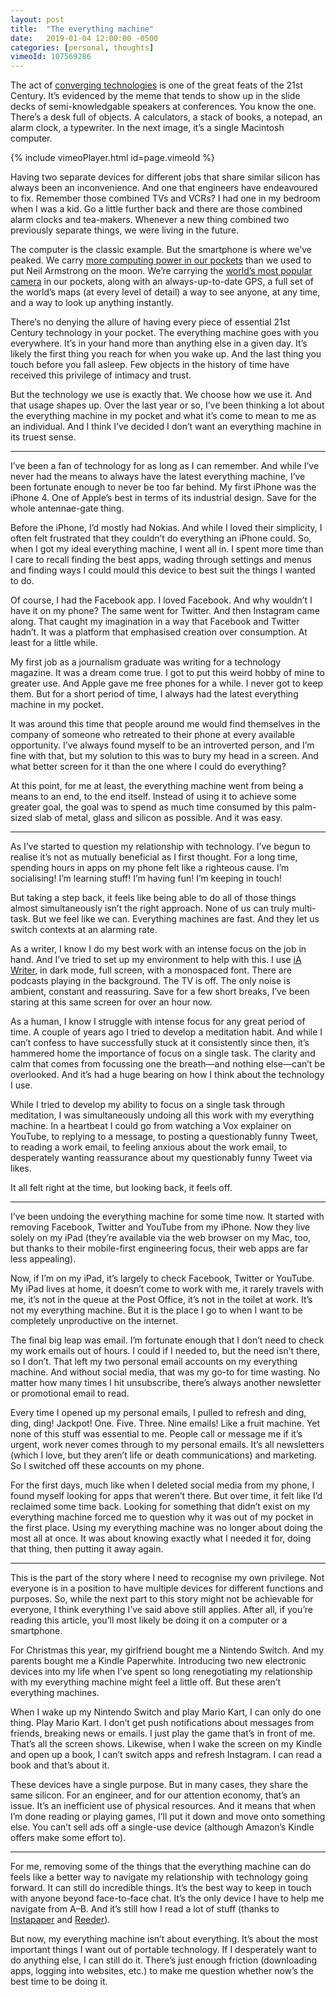 ```yaml
---
layout: post
title:  "The everything machine"
date:   2019-01-04 12:00:00 -0500
categories: [personal, thoughts]
vimeoId: 107569286
---
```

The act of [converging technologies](https://en.wikipedia.org/wiki/Technological_convergence) is one of the great feats of the 21st Century. It’s evidenced by the meme that tends to show up in the slide decks of semi-knowledgable speakers at conferences. You know the one. There’s a desk full of objects. A calculators, a stack of books, a notepad, an alarm clock, a typewriter. In the next image, it’s a single Macintosh computer.

{% include vimeoPlayer.html id=page.vimeoId %}

Having two separate devices for different jobs that share similar silicon has always been an inconvenience. And one that engineers have endeavoured to fix. Remember those combined TVs and VCRs? I had one in my bedroom when I was a kid. Go a little further back and there are those combined alarm clocks and tea-makers. Whenever a new thing combined two previously separate things, we were living in the future.

The computer is the classic example. But the smartphone is where we’ve peaked. We carry [more computing power in our pockets](https://www.computerweekly.com/blog/Computer-Weekly-Editors-Blog/The-Apollo-11-missions-computers-were-less-powerful-than-todays-mobile-phones) than we used to put Neil Armstrong on the moon. We’re carrying the [world’s most popular camera](https://www.flickr.com/cameras) in our pockets, along with an always-up-to-date GPS, a full set of the world’s maps (at every level of detail) a way to see anyone, at any time, and a way to look up anything instantly.

There’s no denying the allure of having every piece of essential 21st Century technology in your pocket. The everything machine goes with you everywhere. It’s in your hand more than anything else in a given day. It’s likely the first thing you reach for when you wake up. And the last thing you touch before you fall asleep. Few objects in the history of time have received this privilege of intimacy and trust.

But the technology we use is exactly that. We choose how we use it. And that usage shapes up. Over the last year or so, I’ve been thinking a lot about the everything machine in my pocket and what it’s come to mean to me as an individual. And I think I’ve decided I don’t want an everything machine in its truest sense.

---------------

I’ve been a fan of technology for as long as I can remember. And while I’ve never had the means to always have the latest everything machine, I’ve been fortunate enough to never be too far behind. My first iPhone was the iPhone 4. One of Apple’s best in terms of its industrial design. Save for the whole antennae-gate thing.

Before the iPhone, I’d mostly had Nokias. And while I loved their simplicity, I often felt frustrated that they couldn’t do everything an iPhone could. So, when I got my ideal everything machine, I went all in. I spent more time than I care to recall finding the best apps, wading through settings and menus and finding ways I could mould this device to best suit the things I wanted to do.

Of course, I had the Facebook app. I loved Facebook. And why wouldn’t I have it on my phone? The same went for Twitter. And then Instagram came along. That caught my imagination in a way that Facebook and Twitter hadn’t. It was a platform that emphasised creation over consumption. At least for a little while.

My first job as a journalism graduate was writing for a technology magazine. It was a dream come true. I got to put this weird hobby of mine to greater use. And Apple gave me free phones for a while. I never got to keep them. But for a short period of time, I always had the latest everything machine in my pocket.

It was around this time that people around me would find themselves in the company of someone who retreated to their phone at every available opportunity. I’ve always found myself to be an introverted person, and I’m fine with that, but my solution to this was to bury my head in a screen. And what better screen for it than the one where I could do everything?

At this point, for me at least, the everything machine went from being a means to an end, to the end itself. Instead of using it to achieve some greater goal, the goal was to spend as much time consumed by this palm-sized slab of metal, glass and silicon as possible. And it was easy.

---------------

As I’ve started to question my relationship with technology. I’ve begun to realise it’s not as mutually beneficial as I first thought. For a long time, spending hours in apps on my phone felt like a righteous cause. I’m socialising! I’m learning stuff! I’m having fun! I’m keeping in touch!

But taking a step back, it feels like being able to do all of those things almost simultaneously isn’t the right approach. None of us can truly multi-task. But we feel like we can. Everything machines are fast. And they let us switch contexts at an alarming rate.

As a writer, I know I do my best work with an intense focus on the job in hand. And I’ve tried to set up my environment to help with this. I use [iA Writer](https://ia.net/writer), in dark mode, full screen, with a monospaced font. There are podcasts playing in the background. The TV is off. The only noise is ambient, constant and reassuring. Save for a few short breaks, I’ve been staring at this same screen for over an hour now.

As a human, I know I struggle with intense focus for any great period of time. A couple of years ago I tried to develop a meditation habit. And while I can’t confess to have successfully stuck at it consistently since then, it’s hammered home the importance of focus on a single task. The clarity and calm that comes from focussing one the breath—and nothing else—can’t be overlooked. And it’s had a huge bearing on how I think about the technology I use.

While I tried to develop my ability to focus on a single task through meditation, I was simultaneously undoing all this work with my everything machine. In a heartbeat I could go from watching a Vox explainer on YouTube, to replying to a message, to posting a questionably funny Tweet, to reading a work email, to feeling anxious about the work email, to desperately wanting reassurance about my questionably funny Tweet via likes.

It all felt right at the time, but looking back, it feels off.

---------------

I’ve been undoing the everything machine for some time now. It started with removing Facebook, Twitter and YouTube from my iPhone. Now they live solely on my iPad (they’re available via the web browser on my Mac, too, but thanks to their mobile-first engineering focus, their web apps are far less appealing).

Now, if I’m on my iPad, it’s largely to check Facebook, Twitter or YouTube. My iPad lives at home, it doesn’t come to work with me, it rarely travels with me, it’s not in the queue at the Post Office, it’s not in the toilet at work. It’s not my everything machine. But it is the place I go to when I want to be completely unproductive on the internet.

The final big leap was email. I’m fortunate enough that I don’t need to check my work emails out of hours. I could if I needed to, but the need isn’t there, so I don’t. That left my two personal email accounts on my everything machine. And without social media, that was my go-to for time wasting. No matter how many times I hit unsubscribe, there’s always another newsletter or promotional email to read.

Every time I opened up my personal emails, I pulled to refresh and ding, ding, ding! Jackpot! One. Five. Three. Nine emails! Like a fruit machine. Yet none of this stuff was essential to me. People call or message me if it’s urgent, work never comes through to my personal emails. It’s all newsletters (which I love, but they aren’t life or death communications) and marketing. So I switched off these accounts on my phone.

For the first days, much like when I deleted social media from my phone, I found myself looking for apps that weren’t there. But over time, it felt like I’d reclaimed some time back. Looking for something that didn’t exist on my everything machine forced me to question why it was out of my pocket in the first place. Using my everything machine was no longer about doing the most all at once. It was about knowing exactly what I needed it for, doing that thing, then putting it away again.

---------------

This is the part of the story where I need to recognise my own privilege. Not everyone is in a position to have multiple devices for different functions and purposes. So, while the next part to this story might not be achievable for everyone, I think everything I’ve said above still applies. After all, if you’re reading this article, you’ll most likely be doing it on a computer or a smartphone.

For Christmas this year, my girlfriend bought me a Nintendo Switch. And my parents bought me a Kindle Paperwhite. Introducing two new electronic devices into my life when I’ve spent so long renegotiating my relationship with my everything machine might feel a little off. But these aren’t everything machines.

When I wake up my Nintendo Switch and play Mario Kart, I can only do one thing. Play Mario Kart. I don’t get push notifications about messages from friends, breaking news or emails. I just play the game that’s in front of me. That’s all the screen shows. Likewise, when I wake the screen on my Kindle and open up a book, I can’t switch apps and refresh Instagram. I can read a book and that’s about it.

These devices have a single purpose. But in many cases, they share the same silicon. For an engineer, and for our attention economy, that’s an issue. It’s an inefficient use of physical resources. And it means that when I’m done reading or playing games, I’ll put it down and move onto something else. You can’t sell ads off a single-use device (although Amazon’s Kindle offers make some effort to).

---------------

For me, removing some of the things that the everything machine can do feels like a better way to navigate my relationship with technology going forward. It can still do incredible things. It’s the best way to keep in touch with anyone beyond face-to-face chat. It’s the only device I have to help me navigate from A–B. And it’s still how I read a lot of stuff (thanks to [Instapaper](https://www.instapaper.com/) and [Reeder](https://reederapp.com/)).

But now, my everything machine isn’t about everything. It’s about the most important things I want out of portable technology. If I desperately want to do anything else, I can still do it. There’s just enough friction (downloading apps, logging into websites, etc.) to make me question whether now’s the best time to be doing it.
